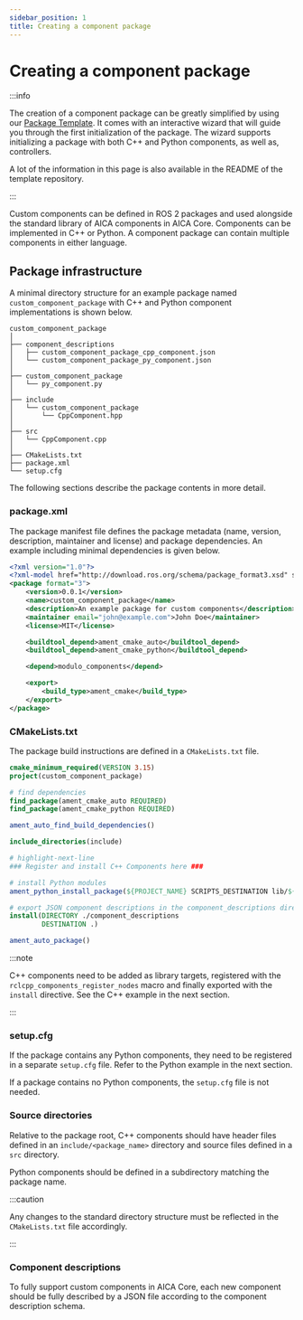 ```yaml
---
sidebar_position: 1
title: Creating a component package
---
```


# Creating a component package

:::info

The creation of a component package can be greatly simplified by using
our [Package Template](https://github.com/aica-technology/package-template). It comes with an interactive wizard that
will guide you through the first initialization of the package. The wizard supports initializing a package with both C++
and Python components, as well as, controllers.

A lot of the information in this page is also available in the README of the template repository.

:::

Custom components can be defined in ROS 2 packages and used alongside the standard library of AICA components in AICA
Core. Components can be implemented in C++ or Python. A component package can contain multiple components in either
language.

## Package infrastructure

A minimal directory structure for an example package named `custom_component_package` with C++ and Python component
implementations is shown below.

```
custom_component_package
│
├── component_descriptions
│   ├── custom_component_package_cpp_component.json
│   └── custom_component_package_py_component.json
│
├── custom_component_package
│   └── py_component.py
│
├── include
│   └── custom_component_package
│       └── CppComponent.hpp
│
├── src
│   └── CppComponent.cpp
│
├── CMakeLists.txt
├── package.xml
└── setup.cfg
```

The following sections describe the package contents in more detail.

### package.xml

The package manifest file defines the package metadata (name, version, description, maintainer and license) and package
dependencies. An example including minimal dependencies is given below.

```xml title="package.xml"
<?xml version="1.0"?>
<?xml-model href="http://download.ros.org/schema/package_format3.xsd" schematypens="http://www.w3.org/2001/XMLSchema"?>
<package format="3">
    <version>0.0.1</version>
    <name>custom_component_package</name>
    <description>An example package for custom components</description>
    <maintainer email="john@example.com">John Doe</maintainer>
    <license>MIT</license>

    <buildtool_depend>ament_cmake_auto</buildtool_depend>
    <buildtool_depend>ament_cmake_python</buildtool_depend>

    <depend>modulo_components</depend>

    <export>
        <build_type>ament_cmake</build_type>
    </export>
</package>
```

### CMakeLists.txt

The package build instructions are defined in a `CMakeLists.txt` file.

```cmake title="CMakeLists.txt"
cmake_minimum_required(VERSION 3.15)
project(custom_component_package)

# find dependencies
find_package(ament_cmake_auto REQUIRED)
find_package(ament_cmake_python REQUIRED)

ament_auto_find_build_dependencies()

include_directories(include)

# highlight-next-line
### Register and install C++ Components here ###

# install Python modules
ament_python_install_package(${PROJECT_NAME} SCRIPTS_DESTINATION lib/${PROJECT_NAME})

# export JSON component descriptions in the component_descriptions directory
install(DIRECTORY ./component_descriptions
        DESTINATION .)

ament_auto_package()
```

:::note

C++ components need to be added as library targets, registered with the `rclcpp_components_register_nodes` macro
and finally exported with the `install` directive. See the C++ example in the next section.

<!-- TODO: link to the next section -->

:::

### setup.cfg

If the package contains any Python components, they need to be registered in a separate `setup.cfg` file. Refer to
the Python example in the next section.

<!-- TODO: link to the next section -->

If a package contains no Python components, the `setup.cfg` file is not needed.

### Source directories

Relative to the package root, C++ components should have header files defined in an `include/<package_name>` directory
and source files defined in a `src` directory.

Python components should be defined in a subdirectory matching the package name.

:::caution

Any changes to the standard directory structure must be reflected in the `CMakeLists.txt` file accordingly.

:::

### Component descriptions

To fully support custom components in AICA Core, each new component should be fully described
by a JSON file according to the component description schema.

<!-- TODO: link to the description schema page -->
